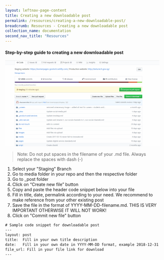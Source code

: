 ```yaml
---
layout: leftnav-page-content
title: Creating a new downloadable post
permalink: /resources/creating-a-new-downloadable-post/
breadcrumb: Resources - Creating a new downloadable post
collection_name: documentation
second_nav_title: "Resources"
---
```

#### **Step-by-step guide to creating a new downloadable post**
![Create a new downloadable post](/images/resources/creating-a-new-downloadable-post.gif)
> Note: Do not put spaces in the filename of your .md file. Always replace the spaces with dash (-)

1. Select your "Staging" Branch
2. Go to media folder in your repo and then the respective folder
3. Go to _post folder
4. Click on “Create new file” button
5. Copy and paste the header code snippet below into your file
6. Fill in title, date, permalink according to your need. We recommend to make reference from your other existing post
7. Save the file in the format of YYYY-MM-DD-filename.md. THIS IS VERY IMPORTANT OTHERWISE IT WILL NOT WORK!
8. Click on "Commit new file" button

```
# Sample code snippet for downloadable post
---
layout: post
title:  Fill in your own title description
date:   Fill in your own date in YYYY-MM-DD format, example 2018-12-31
file_url: Fill in your file link for download
---
```
